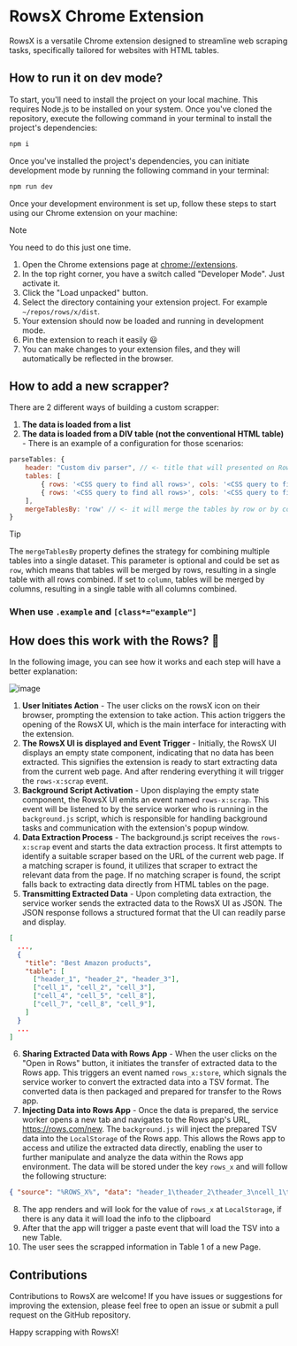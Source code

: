 # RowsX Chrome Extension

RowsX is a versatile Chrome extension designed to streamline web scraping tasks, specifically tailored for websites with HTML tables. 

## How to run it on dev mode?

To start, you'll need to install the project on your local machine.
This requires Node.js to be installed on your system.
Once you've cloned the repository, execute the following command in your terminal to install the project's dependencies:

```bash
npm i
```

Once you've installed the project's dependencies,
you can initiate development mode by running the following command in your terminal:

```bash
npm run dev
```

Once your development environment is set up, follow these steps to start using our Chrome extension on your machine:

> [!NOTE]
> You need to do this just one time.
>  
> 1. Open the Chrome extensions page at [chrome://extensions](chrome://extensions/).
> 2. In the top right corner, you have a switch called "Developer Mode". Just activate it.
> 3. Click the "Load unpacked" button.
> 4. Select the directory containing your extension project. For example `~/repos/rows/x/dist`.
> 5. Your extension should now be loaded and running in development mode.
> 6. Pin the extension to reach it easily :smiley:
> 7. You can make changes to your extension files, and they will automatically be reflected in the browser.

## How to add a new scrapper?

There are 2 different ways of building a custom scrapper:
1. **The data is loaded from a list**
2. **The data is loaded from a DIV table (not the conventional HTML table)** - There is an example of a configuration for those scenarios:
```js
parseTables: {
    header: "Custom div parser", // <- title that will presented on RowsX UI.
    tables: [
        { rows: '<CSS query to find all rows>', cols: '<CSS query to find all cols>' },
        { rows: '<CSS query to find all rows>', cols: '<CSS query to find all cols>' },
    ],
    mergeTablesBy: 'row' // <- it will merge the tables by row or by column this is opcional
}
```
> [!TIP]
> The `mergeTablesBy` property defines the strategy for combining multiple tables into a single dataset. This parameter is optional and could be set as `row`, which means that tables will be merged by rows, resulting in a single table with all rows combined. If set to `column`, tables will be merged by columns, resulting in a single table with all columns combined.

### When use `.example` and `[class*="example"]`

## How does this work with the Rows? :thinking:
In the following image, you can see how it works and each step will have a better explanation:

![image](https://github.com/rows/X/assets/7489569/34f0fcec-332d-4226-acaf-9cb7ec46d3cf)

1. **User Initiates Action** - The user clicks on the rowsX icon on their browser, prompting the extension to take action. This action triggers the opening of the RowsX UI, which is the main interface for interacting with the extension.
2. **The RowsX UI is displayed and Event Trigger** - Initially, the RowsX UI displays an empty state component, indicating that no data has been extracted. This signifies the extension is ready to start extracting data from the current web page. And after rendering everything it will trigger the `rows-x:scrap` event.
3. **Background Script Activation** - Upon displaying the empty state component, the RowsX UI emits an event named `rows-x:scrap`. This event will be listened to by the service worker who is running in the `background.js` script, which is responsible for handling background tasks and communication with the extension's popup window.
4. **Data Extraction Process** - The background.js script receives the `rows-x:scrap` event and starts the data extraction process. It first attempts to identify a suitable scraper based on the URL of the current web page. If a matching scraper is found, it utilizes that scraper to extract the relevant data from the page. If no matching scraper is found, the script falls back to extracting data directly from HTML tables on the page.
5. **Transmitting Extracted Data** - Upon completing data extraction, the service worker sends the extracted data to the RowsX UI as JSON. The JSON response follows a structured format that the UI can readily parse and display.
```json
[
  ...,
  {
    "title": "Best Amazon products",
    "table": [
      ["header_1", "header_2", "header_3"],
      ["cell_1", "cell_2", "cell_3"],
      ["cell_4", "cell_5", "cell_8"],
      ["cell_7", "cell_8", "cell_9"],
    ]
  }
  ...
]
```
6. **Sharing Extracted Data with Rows App** - When the user clicks on the "Open in Rows" button, it initiates the transfer of extracted data to the Rows app. This triggers an event named `rows_x:store`, which signals the service worker to convert the extracted data into a TSV format. The converted data is then packaged and prepared for transfer to the Rows app.
7. **Injecting Data into Rows App** - Once the data is prepared, the service worker opens a new tab and navigates to the Rows app's URL, https://rows.com/new. The `background.js` will inject the prepared TSV data into the `LocalStorage` of the Rows app. This allows the Rows app to access and utilize the extracted data directly, enabling the user to further manipulate and analyze the data within the Rows app environment.
The data will be stored under the key `rows_x` and will follow the following structure:
```json
{ "source": "%ROWS_X%", "data": "header_1\theader_2\theader_3\ncell_1\t..." }
```
8. The app renders and will look for the value of `rows_x` at `LocalStorage`, if there is any data it will load the info to the clipboard
9. After that the app will trigger a paste event that will load the TSV into a new Table.
10. The user sees the scrapped information in Table 1 of a new Page.


## Contributions
Contributions to RowsX are welcome! If you have issues or suggestions for improving the extension, please feel free to open an issue or submit a pull request on the GitHub repository.

Happy scrapping with RowsX!
